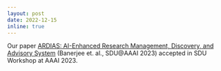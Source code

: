 ```yaml
---
layout: post
date: 2022-12-15
inline: true
---
```


Our paper [ARDIAS: AI-Enhanced Research Management, Discovery, and Advisory System](https://arxiv.org/abs/2301.10577) (Banerjee et. al., SDU@AAAI 2023) accepted in SDU Workshop at AAAI 2023.
